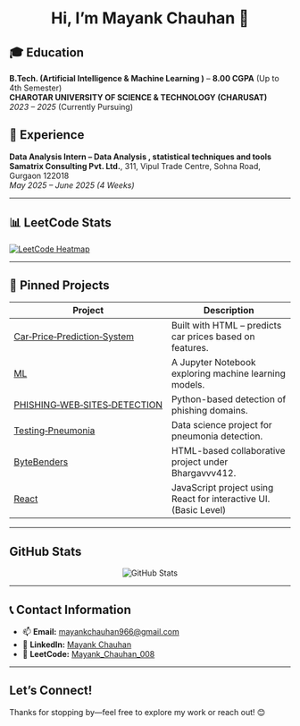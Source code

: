 <h1 align="center"> Hi, I’m Mayank Chauhan 👋</h1>

## 🎓 Education

**B.Tech. (Artificial Intelligence & Machine Learning )** – **8.00 CGPA** (Up to 4th Semester)  
**CHAROTAR UNIVERSITY OF SCIENCE & TECHNOLOGY (CHARUSAT)**  
*2023 – 2025* (Currently Pursuing)

## 💼 Experience

**Data Analysis Intern – Data Analysis , statistical techniques and tools**  
**Samatrix Consulting Pvt. Ltd.**, 311, Vipul Trade Centre, Sohna Road, Gurgaon 122018   
*May 2025 – June 2025 (4 Weeks)*

---

## 📊 LeetCode Stats

[![LeetCode Heatmap](https://leetcard.jacoblin.cool/Mayank_Chauhan_008?theme=chartreuse&font=Antic&ext=heatmap)](https://leetcode.com/Mayank_Chauhan_008/)

---

## 📌 Pinned Projects
| Project | Description |
|---------|-------------|
| [Car‑Price‑Prediction‑System](https://github.com/Mayankchauhan008/Car-Price-Prediction-System) | Built with HTML – predicts car prices based on features. |
| [ML](https://github.com/Mayankchauhan008/ML) | A Jupyter Notebook exploring machine learning models. |
| [PHISHING‑WEB‑SITES‑DETECTION](https://github.com/Mayankchauhan008/PHISHING-WEB-SITES-DETECTION) | Python-based detection of phishing domains. |
| [Testing‑Pneumonia](https://github.com/Mayankchauhan008/Testing-Pneumonia) | Data science project for pneumonia detection. |
| [ByteBenders](https://github.com/Mayankchauhan008/ByteBenders) | HTML-based collaborative project under Bhargavvv412. |
| [React](https://github.com/Mayankchauhan008/React) | JavaScript project using React for interactive UI. (Basic Level) |


---

##  GitHub Stats
<p align="center">
  <img src="https://github-readme-stats.vercel.app/api?username=Mayankchauhan008&show_icons=true&theme=github_dark" alt="GitHub Stats" />
</p>

---

## 📞 Contact Information

- 📫 **Email:** [mayankchauhan966@gmail.com](mailto:mayankchauhan966@gmail.com)
- 💼 **LinkedIn:** [Mayank Chauhan](https://www.linkedin.com/in/mayank-chauhan2005)
- 🧩 **LeetCode:** [Mayank_Chauhan_008](https://leetcode.com/u/Mayank_Chauhan_008/)
  
---

##  Let’s Connect!
Thanks for stopping by—feel free to explore my work or reach out! 😊
